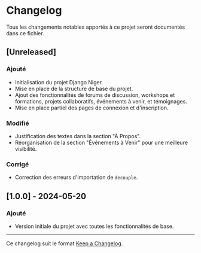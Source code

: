 # Changelog

Tous les changements notables apportés à ce projet seront documentés dans ce fichier.

## [Unreleased]

### Ajouté
- Initialisation du projet Django Niger.
- Mise en place de la structure de base du projet.
- Ajout des fonctionnalités de forums de discussion, workshops et formations, projets collaboratifs, événements à venir, et témoignages.
- Mise en place partiel des pages de connexion et d'inscription.

### Modifié
- Justification des textes dans la section "À Propos".
- Réorganisation de la section "Événements à Venir" pour une meilleure visibilité.

### Corrigé
- Correction des erreurs d'importation de `decouple`.

## [1.0.0] - 2024-05-20

### Ajouté
- Version initiale du projet avec toutes les fonctionnalités de base.

---

Ce changelog suit le format [Keep a Changelog](https://keepachangelog.com/en/1.0.0/).
